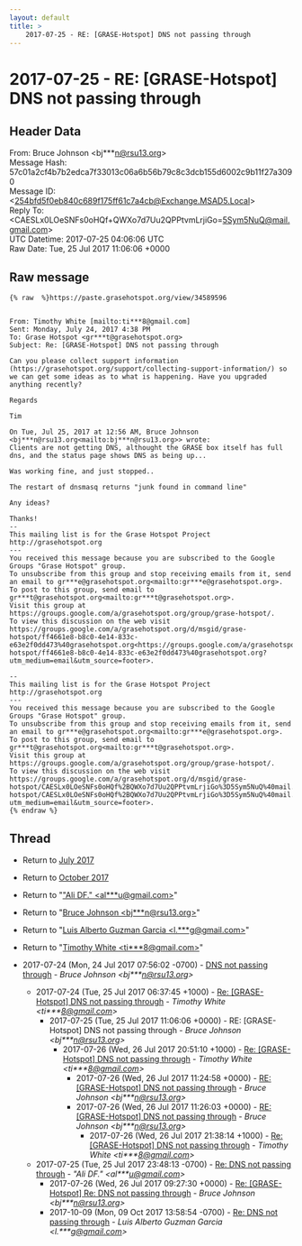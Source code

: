```yaml
---
layout: default
title: >
    2017-07-25 - RE: [GRASE-Hotspot] DNS not passing through
---
```


# 2017-07-25 - RE: [GRASE-Hotspot] DNS not passing through

## Header Data

From: Bruce Johnson \<bj***n@rsu13.org\><br>
Message Hash: 57c01a2cf4b7b2edca7f33013c06a6b56b79c8c3dcb155d6002c9b11f27a3090<br>
Message ID: \<254bfd5f0eb840c689f175ff61c7a4cb@Exchange.MSAD5.Local\><br>
Reply To: \<CAESLx0LOeSNFs0oHQf+QWXo7d7Uu2QPPtvmLrjiGo=5Sym5NuQ@mail.gmail.com\><br>
UTC Datetime: 2017-07-25 04:06:06 UTC<br>
Raw Date: Tue, 25 Jul 2017 11:06:06 +0000<br>

## Raw message

```
{% raw  %}https://paste.grasehotspot.org/view/34589596


From: Timothy White [mailto:ti***8@gmail.com]
Sent: Monday, July 24, 2017 4:38 PM
To: Grase Hotspot <gr***t@grasehotspot.org>
Subject: Re: [GRASE-Hotspot] DNS not passing through

Can you please collect support information (https://grasehotspot.org/support/collecting-support-information/) so we can get some ideas as to what is happening. Have you upgraded anything recently?

Regards

Tim

On Tue, Jul 25, 2017 at 12:56 AM, Bruce Johnson <bj***n@rsu13.org<mailto:bj***n@rsu13.org>> wrote:
Clients are not getting DNS, althought the GRASE box itself has full dns, and the status page shows DNS as being up...

Was working fine, and just stopped..

The restart of dnsmasq returns "junk found in command line"

Any ideas?

Thanks!
--
This mailing list is for the Grase Hotspot Project http://grasehotspot.org
---
You received this message because you are subscribed to the Google Groups "Grase Hotspot" group.
To unsubscribe from this group and stop receiving emails from it, send an email to gr***e@grasehotspot.org<mailto:gr***e@grasehotspot.org>.
To post to this group, send email to gr***t@grasehotspot.org<mailto:gr***t@grasehotspot.org>.
Visit this group at https://groups.google.com/a/grasehotspot.org/group/grase-hotspot/.
To view this discussion on the web visit https://groups.google.com/a/grasehotspot.org/d/msgid/grase-hotspot/ff4661e8-b8c0-4e14-833c-e63e2f0dd473%40grasehotspot.org<https://groups.google.com/a/grasehotspot.org/d/msgid/grase-hotspot/ff4661e8-b8c0-4e14-833c-e63e2f0dd473%40grasehotspot.org?utm_medium=email&utm_source=footer>.

--
This mailing list is for the Grase Hotspot Project http://grasehotspot.org
---
You received this message because you are subscribed to the Google Groups "Grase Hotspot" group.
To unsubscribe from this group and stop receiving emails from it, send an email to gr***e@grasehotspot.org<mailto:gr***e@grasehotspot.org>.
To post to this group, send email to gr***t@grasehotspot.org<mailto:gr***t@grasehotspot.org>.
Visit this group at https://groups.google.com/a/grasehotspot.org/group/grase-hotspot/.
To view this discussion on the web visit https://groups.google.com/a/grasehotspot.org/d/msgid/grase-hotspot/CAESLx0LOeSNFs0oHQf%2BQWXo7d7Uu2QPPtvmLrjiGo%3D5Sym5NuQ%40mail.gmail.com<https://groups.google.com/a/grasehotspot.org/d/msgid/grase-hotspot/CAESLx0LOeSNFs0oHQf%2BQWXo7d7Uu2QPPtvmLrjiGo%3D5Sym5NuQ%40mail.gmail.com?utm_medium=email&utm_source=footer>.
{% endraw %}
```

## Thread

+ Return to [July 2017](/archive/2017/07)
+ Return to [October 2017](/archive/2017/10)

+ Return to "["Ali DF." <al***u<span>@</span>gmail.com>](/authors/al___u_at_gmail_com)"
+ Return to "[Bruce Johnson <bj***n<span>@</span>rsu13.org>](/authors/bj___n_at_rsu13_org)"
+ Return to "[Luis Alberto Guzman Garcia <l.***g<span>@</span>gmail.com>](/authors/l____g_at_gmail_com)"
+ Return to "[Timothy White <ti***8<span>@</span>gmail.com>](/authors/ti___8_at_gmail_com)"

+ 2017-07-24 (Mon, 24 Jul 2017 07:56:02 -0700) - [DNS not passing through](/archive/2017/07/cdb7a9c4333a98ebec3c8e821485bb2d3ebaae3ffdf7b05061dab9a697c3ce83) - _Bruce Johnson \<bj***n@rsu13.org\>_
  + 2017-07-24 (Tue, 25 Jul 2017 06:37:45 +1000) - [Re: [GRASE-Hotspot] DNS not passing through](/archive/2017/07/8d27a19e6751471b6d498cca6580544acc7ac61ae7762d187412ba696ef21f25) - _Timothy White \<ti***8@gmail.com\>_
    + 2017-07-25 (Tue, 25 Jul 2017 11:06:06 +0000) - RE: [GRASE-Hotspot] DNS not passing through - _Bruce Johnson \<bj***n@rsu13.org\>_
      + 2017-07-26 (Wed, 26 Jul 2017 20:51:10 +1000) - [Re: [GRASE-Hotspot] DNS not passing through](/archive/2017/07/25b9c76475f7a46b87df7fb5f0f4a5020c8e2cf7ee5c7e73455fbb523a84b112) - _Timothy White \<ti***8@gmail.com\>_
        + 2017-07-26 (Wed, 26 Jul 2017 11:24:58 +0000) - [RE: [GRASE-Hotspot] DNS not passing through](/archive/2017/07/c64178477996ac32d637955c4dd1531ab71d4b95dd9cc1fa4fe3f4c5f5e55e69) - _Bruce Johnson \<bj***n@rsu13.org\>_
        + 2017-07-26 (Wed, 26 Jul 2017 11:26:03 +0000) - [RE: [GRASE-Hotspot] DNS not passing through](/archive/2017/07/6150407a365d443579bb628766f84766b6646227affc745a4b6c027bfc6ce3a1) - _Bruce Johnson \<bj***n@rsu13.org\>_
          + 2017-07-26 (Wed, 26 Jul 2017 21:38:14 +1000) - [Re: [GRASE-Hotspot] DNS not passing through](/archive/2017/07/0d56db37953115bdc2f361e911ff1d64b07c02ca340cb7daee4d0f3161753a4a) - _Timothy White \<ti***8@gmail.com\>_
  + 2017-07-25 (Tue, 25 Jul 2017 23:48:13 -0700) - [Re: DNS not passing through](/archive/2017/07/15fe4cb59284b81ecb48f57144e97c075bd990324fa91843051f6f32d7821c9d) - _"Ali DF." \<al***u@gmail.com\>_
    + 2017-07-26 (Wed, 26 Jul 2017 09:27:30 +0000) - [Re: [GRASE-Hotspot] Re: DNS not passing through](/archive/2017/07/f85f173b1676a05cb35413dcb2d6a592d73f33bdb700d261dd761696d2f0a855) - _Bruce Johnson \<bj***n@rsu13.org\>_
    + 2017-10-09 (Mon, 09 Oct 2017 13:58:54 -0700) - [Re: DNS not passing through](/archive/2017/10/13a1a646fe42a057f1d80a858c49cc1e9bf5004d7ec5bada4d4cab44345aedaf) - _Luis Alberto Guzman Garcia \<l.***g@gmail.com\>_


